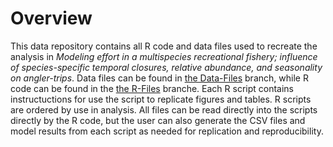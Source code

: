 # Overview
This data repository contains all R code and data files used to recreate the analysis in *Modeling effort in a multispecies recreational fishery; influence of species-specific temporal closures, relative abundance, and seasonality on angler-trips*.
Data files can be found in [the Data-Files](https://github.com/ChallenHymanPhD/Hyman-et-at-2024-Effort/tree/Data-Files) branch, while R code can be found in the [the R-Files](https://github.com/ChallenHymanPhD/Hyman-et-at-2024-Effort/tree/R-files) branche. Each R script contains instructuctions for use the script to replicate figures and tables. R scripts are ordered by use in analysis. All files can be read directly into the scripts directly by the R code, but the user can also generate the CSV files and model results from each script as needed for replication and reproducibility.


